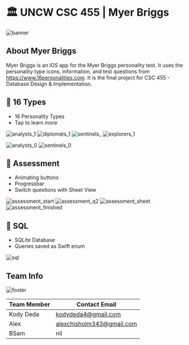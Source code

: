 # 🏛 UNCW CSC 455 | Myer Briggs

![banner](https://user-images.githubusercontent.com/45678211/116263528-70af8600-a747-11eb-9836-778339326539.png)

## About Myer Briggs

Myer Briggs is an iOS app for the Myer Briggs personality test. It uses the personality type icons, information, and test questions from <https://www.16personalities.com>. It is the final project for CSC 455 - Database Design & Implementation.

## 🧩 16 Types

* 16 Personality Types
* Tap to learn more

![analysts_1](https://user-images.githubusercontent.com/45678211/116251217-76ec3500-a73c-11eb-835e-664b5509888c.png)
![diplomats_1](https://user-images.githubusercontent.com/45678211/116251229-781d6200-a73c-11eb-856c-444c50638f2d.png)
![sentinels_](https://user-images.githubusercontent.com/45678211/116251233-78b5f880-a73c-11eb-8ceb-48d1fc91809a.png)
![explorers_1](https://user-images.githubusercontent.com/45678211/116251232-78b5f880-a73c-11eb-9421-83e9309888bf.png)

![analysts_0](https://user-images.githubusercontent.com/45678211/116251212-76ec3500-a73c-11eb-8700-a4233babf08c.png)
![sentinels_0](https://user-images.githubusercontent.com/45678211/116251236-794e8f00-a73c-11eb-9008-5fd200ad7bcc.png)


## 📖 Assessment

* Animating buttons
* Progressbar
* Switch questions with Sheet View


![assessment_start](https://user-images.githubusercontent.com/45678211/116250084-6b4c3e80-a73b-11eb-83d6-ef9e4ead8a14.png)
![assessment_q2](https://user-images.githubusercontent.com/45678211/116250081-6b4c3e80-a73b-11eb-8058-d8921f079bff.png)
![assessment_sheet](https://user-images.githubusercontent.com/45678211/116250082-6b4c3e80-a73b-11eb-8359-421fc20db673.png)
![assessment_finished](https://user-images.githubusercontent.com/45678211/116250075-6ab3a800-a73b-11eb-9bef-1f8f5b62b266.png)

## 💾 SQL

* SQLite Database
* Queries saved as Swift enum

![sql](https://user-images.githubusercontent.com/45678211/116250086-6be4d500-a73b-11eb-90e8-0dd7664816c1.png)

## Team Info

![footer](https://user-images.githubusercontent.com/45678211/116249204-91bdaa00-a73a-11eb-895f-e885b70d89bd.png)

|Team Member    | Contact Email              |
| ------------- | ---------------------------|
|Kody Deda      | kodydeda4@gmail.com        |
|Alex           | alexchisholm343@gmail.com  |
|BSam           | nil                        |
